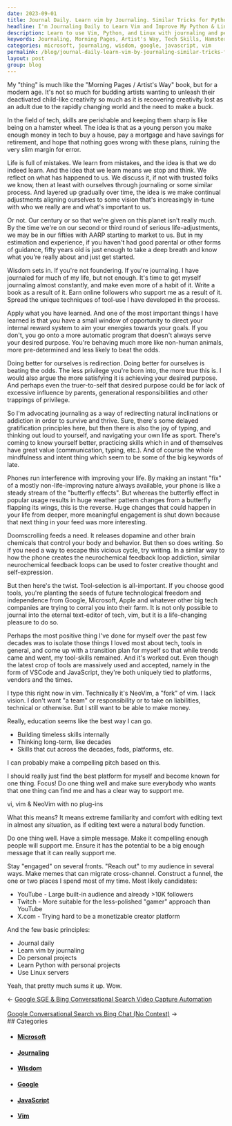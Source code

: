 ```yaml
---
date: 2023-09-01
title: Journal Daily. Learn vim by Journaling. Similar Tricks for Python & Linux
headline: I'm Journaling Daily to Learn Vim and Improve My Python & Linux Skills
description: Learn to use Vim, Python, and Linux with journaling and personal projects. Develop timeless skills to stay ahead of the rapidly changing tech world. Increase creativity and gain wisdom with journaling and mindfulness. Use tools to foster creative thought and self-expression. Find the best platform to become known for one thing and make a compelling pitch.
keywords: Journaling, Morning Pages, Artist's Way, Tech Skills, Hamster Wheel, Mortgage, Savings, Retirement, Life Mistakes, Self-Reflection, Life Adjustments, Wisdom, Journaling Habit, Writing, Communication, Typing, Mindfulness, Intent, Phone Interference, Dopamine, Neurochemical Feedback Loops, Tool-Selection, Vim, NeoVim, Eternal Text-Editor, VSCode, JavaScript, Google, Microsoft, Apple, Doomscrolling,
categories: microsoft, journaling, wisdom, google, javascript, vim
permalink: /blog/journal-daily-learn-vim-by-journaling-similar-tricks-for-python-linux/
layout: post
group: blog
---
```



My "thing" is much like the "Morning Pages / Artist's Way" book, but for a
modern age. It's not so much for budding artists wanting to unleash their
deactivated child-like creativity so much as it is recovering creativity lost
as an adult due to the rapidly changing world and the need to make a buck.

In the field of tech, skills are perishable and keeping them sharp is like
being on a hamster wheel. The idea is that as a young person you make enough
money in tech to buy a house, pay a mortgage and have savings for retirement,
and hope that nothing goes wrong with these plans, ruining the very slim margin
for error.

Life is full of mistakes. We learn from mistakes, and the idea is that we do
indeed learn. And the idea that we learn means we stop and think. We reflect on
what has happened to us. We discuss it, if not with trusted folks we know, then
at least with ourselves through journaling or some similar process. And layered
up gradually over time, the idea is we make continual adjustments aligning
ourselves to some vision that's increasingly in-tune with who we really are and
what's important to us.

Or not. Our century or so that we're given on this planet isn't really much. By
the time we're on our second or third round of serious life-adjustments, we may
be in our fifties with AARP starting to market to us. But in my estimation and
experience, if you haven't had good parental or other forms of guidance, fifty
years old is just enough to take a deep breath and know what you're really
about and just get started.

Wisdom sets in. If you're not foundering. If you're journaling. I have
journaled for much of my life, but not enough. It's time to get myself
journaling almost constantly, and make even more of a habit of it. Write a book
as a result of it. Earn online followers who support me as a result of it.
Spread the unique techniques of tool-use I have developed in the process.

Apply what you have learned. And one of the most important things I have
learned is that you have a small window of opportunity to direct your internal
reward system to aim your energies towards your goals. If you don't, you go
onto a more automatic program that doesn't always serve your desired purpose.
You're behaving much more like non-human animals, more pre-determined and less
likely to beat the odds.

Doing better for ourselves is redirection. Doing better for ourselves is
beating the odds. The less privilege you're born into, the more true this is. I
would also argue the more satisfying it is achieving your desired purpose. And
perhaps even the truer-to-self that desired purpose could be for lack of
excessive influence by parents, generational responsibilities and other
trappings of privilege.

So I'm advocating journaling as a way of redirecting natural inclinations or
addiction in order to survive and thrive. Sure, there's some delayed
gratification principles here, but then there is also the joy of typing, and
thinking out loud to yourself, and navigating your own life as sport. There's
coming to know yourself better, practicing skills which in and of themselves
have great value (communication, typing, etc.). And of course the whole
mindfulness and intent thing which seem to be some of the big keywords of late.

Phones run interference with improving your life. By making an instant "fix" of
a mostly non-life-improving nature always available, your phone is like a
steady stream of the "butterfly effects". But whereas the butterfly effect in
popular usage results in huge weather pattern changes from a butterfly flapping
its wings, this is the reverse. Huge changes that could happen in your life
from deeper, more meaningful engagement is shut down because that next thing in
your feed was more interesting.

Doomscrolling feeds a need. It releases dopamine and other brain chemicals that
control your body and behavior. But then so does writing. So if you need a way
to escape this vicious cycle, try writing. In a similar way to how the phone
creates the neurochemical feedback loop addiction, similar neurochemical
feedback loops can be used to foster creative thought and self-expression.

But then here's the twist. Tool-selection is all-important. If you choose good
tools, you're planting the seeds of future technological freedom and
independence from Google, Microsoft, Apple and whatever other big tech
companies are trying to corral you into their farm. It is not only possible to
journal into the eternal text-editor of tech, vim, but it is a life-changing
pleasure to do so.

Perhaps the most positive thing I've done for myself over the past few decades
was to isolate those things I loved most about tech, tools in general, and come
up with a transition plan for myself so that while trends came and went, my
tool-skills remained. And it's worked out. Even though the latest crop of tools
are massively used and accepted, namely in the form of VSCode and JavaScript,
they're both uniquely tied to platforms, vendors and the times.

I type this right now in vim. Technically it's NeoVim, a "fork" of vim. I lack
vision. I don't want "a team" or responsibility or to take on liabilities,
technical or otherwise. But I still want to be able to make money. 

Really, education seems like the best way I can go. 

- Building timeless skills internally
- Thinking long-term, like decades
- Skills that cut across the decades, fads, platforms, etc.

I can probably make a compelling pitch based on this.

I should really just find the best platform for myself and become known for one
thing. Focus! Do one thing well and make sure everybody who wants that one
thing can find me and has a clear way to support me.

vi, vim & NeoVim with no plug-ins

What this means? It means extreme familiarity and comfort with editing text in
almost any situation, as if editing text were a natural body function.

Do one thing well. Have a simple message. Make it compelling enough people will
support me. Ensure it has the potential to be a big enough message that it can
really support me.

Stay "engaged" on several fronts. "Reach out" to my audience in several ways.
Make memes that can migrate cross-channel. Construct a funnel, the one or two
places I spend most of my time. Most likely candidates:

- YouTube - Large built-in audience and already >10K followers
- Twitch - More suitable for the less-polished "gamer" approach than YouTube
- X.com - Trying hard to be a monetizable creator platform

And the few basic principles:

- Journal daily
- Learn vim by journaling
- Do personal projects
- Learn Python with personal projects
- Use Linux servers

Yeah, that pretty much sums it up. Wow.


















<div class="arrow-links"><div class="post-nav-prev"><span class="arrow">&larr;&nbsp;</span><a href="/blog/google-sge-bing-conversational-search-video-capture-automation/">Google SGE & Bing Conversational Search Video Capture Automation</a></div> &nbsp; <div class="post-nav-next"><a href="/blog/google-conversational-search-vs-bing-chat-no-contest/">Google Conversational Search vs Bing Chat (No Contest)</a><span class="arrow">&nbsp;&rarr;</span></div></div>
## Categories

<ul>
<li><h4><a href='/microsoft/'>Microsoft</a></h4></li>
<li><h4><a href='/journaling/'>Journaling</a></h4></li>
<li><h4><a href='/wisdom/'>Wisdom</a></h4></li>
<li><h4><a href='/google/'>Google</a></h4></li>
<li><h4><a href='/javascript/'>JavaScript</a></h4></li>
<li><h4><a href='/vim/'>Vim</a></h4></li></ul>
